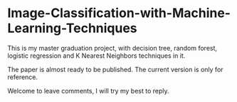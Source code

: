 # Image-Classification-with-Machine-Learning-Techniques
This is my master graduation project, with decision tree, random forest, logistic regression and K Nearest Neighbors techniques in it.

The paper is almost ready to be published. The current version is only for reference. 

Welcome to leave comments, I will try my best to reply.

